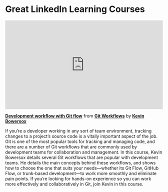 <h1>Great LinkedIn Learning Courses</h1>

<div style="position:relative;height:0;padding-bottom:56.25%"><iframe width="640" height="360" src="https://www.linkedin.com/learning/embed/git-workflows/development-workflow-with-git-flow?autoplay=false&claim=AQFSC9o5Yx7RygAAAZJmhtnqXXVWytetM5Rdlyy-1v-0TXKeIDe-WtPH5TDSo6CqF5by0LhMNByX85mAhhUcWip4GtaaotlEI-_KBpctiIJolsvpOcq1RB3AOzezQcWn-qcY1mfjfr74NGqp8Nk-Siqfn7jZuvnoclTFAMBBZ-ZTJBqn1m1JposIwG3gkTiI1QiIuoEjVrWH3X53jNy8Hnb2t6soQ5TcEFWaOtLQjMOelpHwUL_SPN2ZMjWuhKKakUN4hgafwE7Z_e1PcsiTrgjociEZR6dW5sSm1uy8vd7kh-XY-6__AvtFXEsCANAnKHAUD4ZQzQQoVkZNcCl8DxZNJ3awNS_rlO1oU1dEcUWKbmHd3F9GPI1aLuMx_9695R_g6qPXrvlkUJEPxgndZhPJRa3RHgqvIyDJCkYIWt-f-_gAFcxkz4tbaUrMWB1av-4rElh6OsTj-3kUILl8IYPR87LaSeSu6LlMETIsxycpeoHZs7AwQdJp0fMY2luoCx6MX2VyESOP6y_nTagIKXHS2ODkLbDgIbgmxemf7wNDQ4lRzwNxURXOFqh6TQ-l2veDN0XWDtqY2cdWEbjVTlDHw0PxfjuVo0OsBjnNV_L8MWaYerRQZ05kZvew4iGQATRU5SLLFLPlbrSfpqbzOd-4I6oqkavR9MYbeMr5bkcZYcwoBP0ybODdk9JEXwNjfBiDuYYS2dWenT6-DcHnr_IWNeefzVECHigKPbu4a3u-pJOdhdUdubRDMzARbqPETkUSL7n9_bULNlPR4hV3YXoCbPpIC5QlH85HXfHV_C_a2x8xa26X2zGocjD-3Bg7E1Pqwk4KqCfHssasqi6A8ztseLFpv9p7nhTEkriZZeb7EJT1OsTzshAZn08K3CRBbgmG5mYMfXZFu35meDakEGmZx7hFJzeo4Zb8Dkn55l3YBr8auCXbx3JVXeb-oHE0rTrd0MiibS3MTKAfy6cPlp1YzCE2Yhf5tWYknCcb_YyRdgjaMCbsbzEtZvXV9MV-3HmaSrpW1laxlmcN4sJguWZqXYADZmISXvk_uhqGHOil172SLViY4ijKJUa90phEjifwwtE_GKVsL9gq8MYJFOvx_vmgTp2moqITfWlpTTXU45gaDyCUsdpojhTJt_RMjUKvK1b8HcSsx9SniaNc8iyA8bYSxp54lwUlrqdoooHBbphT7aIYI966luvJIRV0dCRFnG-ueduZfFaMIWXrDqNXTBk" mozallowfullscreen="true" webkitallowfullscreen="true" allowfullscreen="true" frameborder="0" style="position:absolute;width:100%;height:100%;left:0"></iframe></div><p><strong><a href="https://www.linkedin.com/learning/git-workflows/development-workflow-with-git-flow?trk=embed_lil">Development workflow with Git flow</a></strong> from <strong><a href="https://www.linkedin.com/learning/git-workflows?trk=embed_lil">Git Workflows</a></strong> by <strong><a href="https://www.linkedin.com/learning/instructors/kevin-bowersox?trk=embed_lil">Kevin Bowersox</a></strong></p>

If you’re a developer working in any sort of team environment, tracking changes to a project’s source code is a vitally important aspect of the job. Git is one of the most popular tools for tracking and managing code, and there are a number of Git workflows that are commonly used by development teams for collaboration and management. In this course, Kevin Bowersox details several Git workflows that are popular with development teams. He details the main concepts behind these workflows, and shows how to choose the one that suits your needs—whether its Git Flow, GitHub Flow, or trunk-based development—to work more smoothly and eliminate pain points. If you’re looking for hands-on experience so you can work more effectively and collaboratively in Git, join Kevin in this course.

